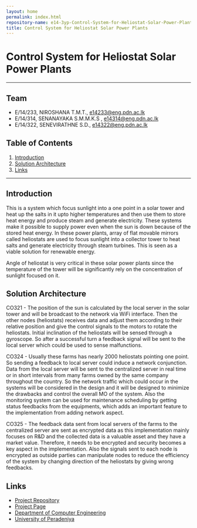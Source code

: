 ```yaml
---
layout: home
permalink: index.html
repository-name: e14-3yp-Control-System-for-Heliostat-Solar-Power-Plants
title: Control System for Heliostat Solar Power Plants
---
```

# Control System for Heliostat Solar Power Plants

---
## Team
-  E/14/233, NIROSHANA T.M.T., [e14233@eng.pdn.ac.lk](mailto:e14233@eng.pdn.ac.lk)
-  E/14/314, SENANAYAKA S.M.M.K.S , [e14314@eng.pdn.ac.lk](mailto:e14314@eng.pdn.ac.lk)
-  E/14/322, SENEVIRATHNE S.D., [e14322@eng.pdn.ac.lk](mailto:e14322@eng.pdn.ac.lk)

## Table of Contents
1. [Introduction](#introduction)
2. [Solution Architecture](#solution-architecture )
3. [Links](#links)

---

## Introduction

This is a system which focus sunlight into a one point in a solar tower and heat up the salts in it upto higher temperatures and then use them to store heat energy and produce steam and generate electricity. These systems make it possible to supply power even when the sun is down because of the stored heat energy. In these power plants, array of flat movable mirrors called heliostats are used to focus sunlight into a collector tower to heat salts and generate electricity through steam turbines. This is seen as  a viable solution for renewable energy.

Angle of heliostat is very critical in these solar power plants since the temperature of the tower will be significantly rely on the concentration of sunlight focused on it.

## Solution Architecture

CO321 - The position of the sun is calculated by the local server in the solar tower and will be broadcast to the network via WiFi interface. Then the other nodes (heliostats) receives data and adjust them according to their relative position and give the control signals to the motors to rotate the heliostats. Initial inclination of the heliostats will be sensed through a gyroscope. So after a successful turn a feedback signal will be sent to the local server which could be used to sense malfunctions.

 

CO324 - Usually these farms has nearly 2000 heliostats pointing one point. So sending a feedback to local server could induce a network conjunction. Data from the local server will be sent to the centralized server in real time or in short intervals from many farms owned by the same company throughout the country. So the network traffic which could occur in the systems will be considered in the design and it will be designed to minimize the drawbacks and control the overall MO of the system. Also the monitoring system can be used for maintenance scheduling by getting status feedbacks from the equipments, which adds an important feature to the implementation from adding network aspect.

 

CO325 - The feedback data sent from local servers of the farms to the centralized server are sent as encrypted data as this implementation mainly focuses on R&D and the collected data is a valuable asset and they have a market value. Therefore, it needs to be encrypted and security becomes a key aspect in the implementation. Also the signals sent to each node is encrypted as outside parties can manipulate nodes to reduce the efficiency of the system by changing direction of the heliostats by giving wrong feedbacks.



## Links

- <a href = "https://github.com/cepdnaclk/e14-3yp-Control-System-for-Heliostat-Solar-Power-Plants" target = "_blank"> Project Repository </a>
- <a href = "https://cepdnaclk.github.io/e14-3yp-Control-System-for-Heliostat-Solar-Power-Plants/" target = "_blank">Project Page</a>
- <a href = "http://www.ce.pdn.ac.lk/" target = "_blank">Department of Computer Engineering</a>
- <a href = "https://eng.pdn.ac.lk/" target = "_blank">University of Peradeniya</a>


[//]: # (Please refer this to learn more about Markdown syntax)
[//]: # (https://github.com/adam-p/markdown-here/wiki/Markdown-Cheatsheet)
